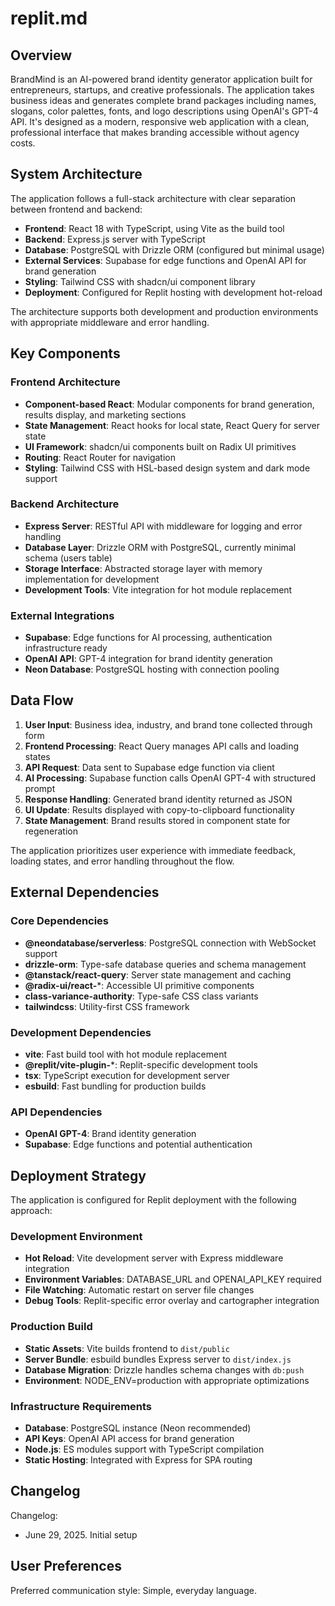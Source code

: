# replit.md

## Overview

BrandMind is an AI-powered brand identity generator application built for entrepreneurs, startups, and creative professionals. The application takes business ideas and generates complete brand packages including names, slogans, color palettes, fonts, and logo descriptions using OpenAI's GPT-4 API. It's designed as a modern, responsive web application with a clean, professional interface that makes branding accessible without agency costs.

## System Architecture

The application follows a full-stack architecture with clear separation between frontend and backend:

- **Frontend**: React 18 with TypeScript, using Vite as the build tool
- **Backend**: Express.js server with TypeScript 
- **Database**: PostgreSQL with Drizzle ORM (configured but minimal usage)
- **External Services**: Supabase for edge functions and OpenAI API for brand generation
- **Styling**: Tailwind CSS with shadcn/ui component library
- **Deployment**: Configured for Replit hosting with development hot-reload

The architecture supports both development and production environments with appropriate middleware and error handling.

## Key Components

### Frontend Architecture
- **Component-based React**: Modular components for brand generation, results display, and marketing sections
- **State Management**: React hooks for local state, React Query for server state
- **UI Framework**: shadcn/ui components built on Radix UI primitives
- **Routing**: React Router for navigation
- **Styling**: Tailwind CSS with HSL-based design system and dark mode support

### Backend Architecture
- **Express Server**: RESTful API with middleware for logging and error handling
- **Database Layer**: Drizzle ORM with PostgreSQL, currently minimal schema (users table)
- **Storage Interface**: Abstracted storage layer with memory implementation for development
- **Development Tools**: Vite integration for hot module replacement

### External Integrations
- **Supabase**: Edge functions for AI processing, authentication infrastructure ready
- **OpenAI API**: GPT-4 integration for brand identity generation
- **Neon Database**: PostgreSQL hosting with connection pooling

## Data Flow

1. **User Input**: Business idea, industry, and brand tone collected through form
2. **Frontend Processing**: React Query manages API calls and loading states
3. **API Request**: Data sent to Supabase edge function via client
4. **AI Processing**: Supabase function calls OpenAI GPT-4 with structured prompt
5. **Response Handling**: Generated brand identity returned as JSON
6. **UI Update**: Results displayed with copy-to-clipboard functionality
7. **State Management**: Brand results stored in component state for regeneration

The application prioritizes user experience with immediate feedback, loading states, and error handling throughout the flow.

## External Dependencies

### Core Dependencies
- **@neondatabase/serverless**: PostgreSQL connection with WebSocket support
- **drizzle-orm**: Type-safe database queries and schema management
- **@tanstack/react-query**: Server state management and caching
- **@radix-ui/react-***: Accessible UI primitive components
- **class-variance-authority**: Type-safe CSS class variants
- **tailwindcss**: Utility-first CSS framework

### Development Dependencies
- **vite**: Fast build tool with hot module replacement
- **@replit/vite-plugin-***: Replit-specific development tools
- **tsx**: TypeScript execution for development server
- **esbuild**: Fast bundling for production builds

### API Dependencies
- **OpenAI GPT-4**: Brand identity generation
- **Supabase**: Edge functions and potential authentication

## Deployment Strategy

The application is configured for Replit deployment with the following approach:

### Development Environment
- **Hot Reload**: Vite development server with Express middleware integration
- **Environment Variables**: DATABASE_URL and OPENAI_API_KEY required
- **File Watching**: Automatic restart on server file changes
- **Debug Tools**: Replit-specific error overlay and cartographer integration

### Production Build
- **Static Assets**: Vite builds frontend to `dist/public`
- **Server Bundle**: esbuild bundles Express server to `dist/index.js`
- **Database Migration**: Drizzle handles schema changes with `db:push`
- **Environment**: NODE_ENV=production with appropriate optimizations

### Infrastructure Requirements
- **Database**: PostgreSQL instance (Neon recommended)
- **API Keys**: OpenAI API access for brand generation
- **Node.js**: ES modules support with TypeScript compilation
- **Static Hosting**: Integrated with Express for SPA routing

## Changelog

Changelog:
- June 29, 2025. Initial setup

## User Preferences

Preferred communication style: Simple, everyday language.